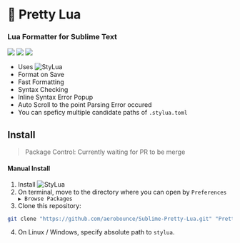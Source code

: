 # 🌙 Pretty Lua

### Lua Formatter for Sublime Text

[![](https://img.shields.io/badge/Platforms-Linux%20/%20macOS%20/%20Windows-blue.svg)][packagecontrol]
[![](https://img.shields.io/badge/Sublime%20Text-3+-orange.svg)][packagecontrol]
[![](https://img.shields.io/github/v/tag/aerobounce/Sublime-Pretty-Lua?display_name=tag)][tags]

- Uses ![StyLua][stylua]
- Format on Save
- Fast Formatting
- Syntax Checking
- Inline Syntax Error Popup
- Auto Scroll to the point Parsing Error occured
- You can speficy multiple candidate paths of `.stylua.toml`


## Install

> Package Control: Currently waiting for PR to be merge

#### Manual Install

1. Install ![StyLua][stylua]
2. On terminal, move to the directory where you can open by `Preferences ▶ Browse Packages`
3. Clone this repository:

```sh
git clone "https://github.com/aerobounce/Sublime-Pretty-Lua.git" "Pretty Lua"
```

4. On Linux / Windows, specify absolute path to `stylua`.


[tags]: https://github.com/aerobounce/Sublime-AutoClosePanel/tags
[packagecontrol]: https://github.com/aerobounce/Sublime-Pretty-Lua
[stylua]: https://github.com/JohnnyMorganz/StyLua
